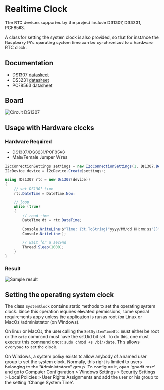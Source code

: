 # Realtime Clock

The RTC devices supported by the project include DS1307, DS3231, PCF8563.

A class for setting the system clock is also provided, so that for instance the Raspberry Pi's operating system time can be synchronized
to a hardware RTC clock.

## Documentation

- DS1307 [datasheet](https://www.analog.com/media/en/technical-documentation/data-sheets/DS1307.pdf)
- DS3231 [datasheet](https://datasheets.maximintegrated.com/en/ds/DS3231.pdf)
- PCF8563 [datasheet](https://www.nxp.com/docs/en/data-sheet/PCF8563.pdf)

## Board

![Circuit DS1307](Circuit_DS1307_bb.png)

## Usage with Hardware clocks

### Hardware Required

- DS1307/DS3231/PCF8563
- Male/Female Jumper Wires

```csharp
I2cConnectionSettings settings = new I2cConnectionSettings(1, Ds1307.DefaultI2cAddress);
I2cDevice device = I2cDevice.Create(settings);

using (Ds1307 rtc = new Ds1307(device))
{
    // set DS1307 time
    rtc.DateTime = DateTime.Now;

    // loop
    while (true)
    {
        // read time
        DateTime dt = rtc.DateTime;

        Console.WriteLine($"Time: {dt.ToString("yyyy/MM/dd HH:mm:ss")}");
        Console.WriteLine();

        // wait for a second
        Thread.Sleep(1000);
    }
}
```

### Result

![Sample result](RunningResult.jpg)

## Setting the operating system clock

The class `SystemClock` contains static methods to set the operating system clock. Since this operation requires elevated permissions,
some special requirements apply unless the application is run as root (on Linux or MacOs)/administrator (on Windows).

On linux or MacOs, the user calling the `SetSystemTimeUtc` must either be root or the `date` command must have the setUid bit set. To do this, one must execute this command once: `sudo chmod +s /bin/date`. This allows everyone to set the clock.

On Windows, a system policy exists to allow anybody of a named user group to set the system clock. Normally, this right is limited to users belonging to the "Administrators" group. To configure it, open 'gpedit.msc' and go to Computer Configuration > Windows Settings > Security Settings > Local Policies > User Rights Assignments and add the user or his group to the setting 'Change System Time'.

